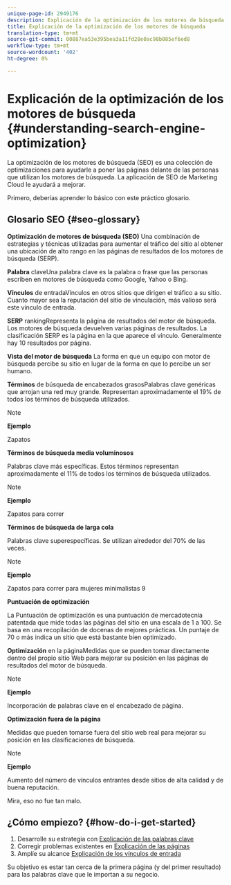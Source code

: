 ```yaml
---
unique-page-id: 2949176
description: Explicación de la optimización de los motores de búsqueda - Documentos de marketing - Documentación del producto
title: Explicación de la optimización de los motores de búsqueda
translation-type: tm+mt
source-git-commit: 00887ea53e395bea3a11fd28e0ac98b085ef6ed8
workflow-type: tm+mt
source-wordcount: '402'
ht-degree: 0%

---
```



# Explicación de la optimización de los motores de búsqueda {#understanding-search-engine-optimization}

La optimización de los motores de búsqueda (SEO) es una colección de optimizaciones para ayudarle a poner las páginas delante de las personas que utilizan los motores de búsqueda. La aplicación de SEO de Marketing Cloud le ayudará a mejorar.

Primero, deberías aprender lo básico con este práctico glosario.

## Glosario SEO {#seo-glossary}

**Optimización de motores de búsqueda (SEO)**
Una combinación de estrategias y técnicas utilizadas para aumentar el tráfico del sitio al obtener una ubicación de alto rango en las páginas de resultados de los motores de búsqueda (SERP).

**Palabra**
claveUna palabra clave es la palabra o frase que las personas escriben en motores de búsqueda como Google, Yahoo o Bing.

**Vínculos**
de entradaVínculos en otros sitios que dirigen el tráfico a su sitio. Cuanto mayor sea la reputación del sitio de vinculación, más valioso será este vínculo de entrada.

**SERP**
rankingRepresenta la página de resultados del motor de búsqueda. Los motores de búsqueda devuelven varias páginas de resultados. La clasificación SERP es la página en la que aparece el vínculo. Generalmente hay 10 resultados por página.

**Vista del motor de búsqueda**
La forma en que un equipo con motor de búsqueda percibe su sitio en lugar de la forma en que lo percibe un ser humano.

**Términos**
de búsqueda de encabezados grasosPalabras clave genéricas que arrojan una red muy grande. Representan aproximadamente el 19% de todos los términos de búsqueda utilizados.

>[!NOTE]
>
>**Ejemplo**
>
>Zapatos

**Términos de búsqueda media voluminosos**

Palabras clave más específicas. Estos términos representan aproximadamente el 11% de todos los términos de búsqueda utilizados.

>[!NOTE]
>
>**Ejemplo**
>
>Zapatos para correr

**Términos de búsqueda de larga cola**

Palabras clave superespecíficas. Se utilizan alrededor del 70% de las veces.

>[!NOTE]
>
>**Ejemplo**
>
>Zapatos para correr para mujeres minimalistas 9

**Puntuación de optimización**

La Puntuación de optimización es una puntuación de mercadotecnia patentada que mide todas las páginas del sitio en una escala de 1 a 100. Se basa en una recopilación de docenas de mejores prácticas. Un puntaje de 70 o más indica un sitio que está bastante bien optimizado.

**Optimización**
en la páginaMedidas que se pueden tomar directamente dentro del propio sitio Web para mejorar su posición en las páginas de resultados del motor de búsqueda.

>[!NOTE]
>
>**Ejemplo**
>
>Incorporación de palabras clave en el encabezado de página.

**Optimización fuera de la página**

Medidas que pueden tomarse fuera del sitio web real para mejorar su posición en las clasificaciones de búsqueda.

>[!NOTE]
>
>**Ejemplo**
>
>Aumento del número de vínculos entrantes desde sitios de alta calidad y de buena reputación.

Mira, eso no fue tan malo.

## ¿Cómo empiezo? {#how-do-i-get-started}

1. Desarrolle su estrategia con [Explicación de las palabras clave](../../../../product-docs/additional-apps/seo/keywords/seo-understanding-keywords.md)
1. Corregir problemas existentes en [Explicación de las páginas](../../../../product-docs/additional-apps/seo/pages/seo-understanding-pages.md)
1. Amplíe su alcance [Explicación de los vínculos de entrada](../../../../product-docs/additional-apps/seo/inbound-links/seo-understanding-inbound-links.md)

Su objetivo es estar tan cerca de la primera página (y del primer resultado) para las palabras clave que le importan a su negocio.
